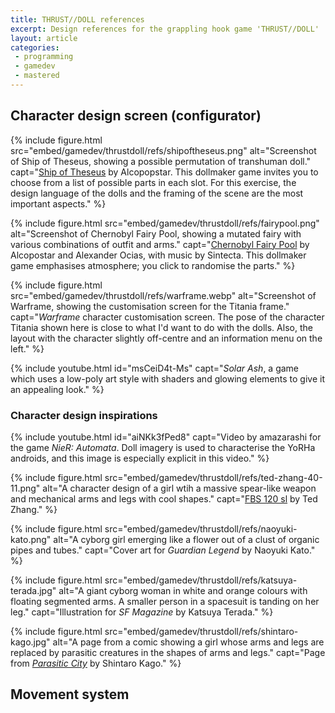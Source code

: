 ```yaml
---
title: THRUST//DOLL references
excerpt: Design references for the grappling hook game 'THRUST//DOLL'
layout: article
categories:
 - programming
 - gamedev
 - mastered
---
```

## Character design screen (configurator)

{% include figure.html src="embed/gamedev/thrustdoll/refs/shipoftheseus.png" alt="Screenshot of Ship of Theseus, showing a possible permutation of transhuman doll." capt="[Ship of Theseus](https://ramheadedgirl.com/games/shipoftheseus/) by Alcopopstar. This dollmaker game invites you to choose from a list of possible parts in each slot. For this exercise, the design language of the dolls and the framing of the scene are the most important aspects." %}

{% include figure.html src="embed/gamedev/thrustdoll/refs/fairypool.png" alt="Screenshot of Chernobyl Fairy Pool, showing a mutated  fairy with various combinations of outfit and arms." capt="[Chernobyl Fairy Pool](https://ocias.com/works/chernobyl-fairy-pool/) by Alcopostar and Alexander Ocias, with music by Sintecta. This dollmaker game emphasises atmosphere; you click to randomise the parts." %}

{% include figure.html src="embed/gamedev/thrustdoll/refs/warframe.webp" alt="Screenshot of Warframe, showing the customisation screen for the Titania frame." capt="<cite>Warframe</cite> character customisation screen. The pose of the character Titania shown here is close to what I'd want to do with the dolls. Also, the layout with the character slightly off-centre and an information menu on the left." %}

{% include youtube.html id="msCeiD4t-Ms" capt="<cite>Solar Ash</cite>, a game which uses a low-poly art style with shaders and glowing elements to give it an appealing look." %}

### Character design inspirations

{% include youtube.html id="aiNKk3fPed8" capt="Video by amazarashi for the game <cite>NieR: Automata</cite>. Doll imagery is used to characterise the YoRHa androids, and this image is especially explicit in this video." %}

{% include figure.html src="embed/gamedev/thrustdoll/refs/ted-zhang-40-11.png" alt="A character design of a girl wtih a massive spear-like weapon and mechanical arms and legs with cool shapes." capt="[FBS 120 sl](https://www.artstation.com/artwork/mzdkg1) by Ted Zhang." %}

{% include figure.html src="embed/gamedev/thrustdoll/refs/naoyuki-kato.png" alt="A cyborg girl emerging like a flower out of a clust of organic pipes and tubes." capt="Cover art for <cite>Guardian Legend</cite> by Naoyuki Kato." %}

{% include figure.html src="embed/gamedev/thrustdoll/refs/katsuya-terada.jpg" alt="A giant cyborg woman in white and orange colours with floating segmented arms. A smaller person in a spacesuit is tanding on her leg." capt="Illustration for <cite>SF Magazine</cite> by Katsuya Terada." %}

{% include figure.html src="embed/gamedev/thrustdoll/refs/shintaro-kago.jpg" alt="A page from a comic showing a girl whose arms and legs are replaced by parasitic creatures in the shapes of arms and legs." capt="Page from [<cite>Parasitic City</cite>](https://hollow-press.net/collections/shintaro-kago/products/parasitic-city-0-preorder-15-off) by Shintaro Kago." %}

## Movement system

